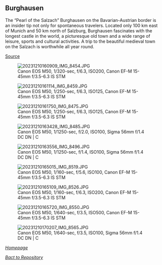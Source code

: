 ## Burghausen

The “Pearl of the Salzach” Burghausen on the Bavarian-Austrian border is an insider tip not only for spontaneous travelers. Located only 100 km east of Munich and 50 km north of Salzburg, Burghausen fascinates with the longest castle in the world, a picturesque old town and a wide range of leisure, sports and cultural activities. A trip to the beautiful medieval town on the Salzach is worthwhile all year round.

[Source](https://www.visit-burghausen.com/en)

<link rel='stylesheet' href='/Shutter101/css/photo-tile.css'>
<div class='gallery'>
	<figure>
		<img src='/Shutter101/photos/Burghausen/img/20231210160909_IMG_8454.JPG' alt='20231210160909_IMG_8454.JPG'>
		<figcaption>Canon EOS M50, 1/320-sec, f/6.3, ISO200, Canon EF-M 15-45mm f/3.5-6.3 IS STM</figcaption>
	</figure>
	<figure>
		<img src='/Shutter101/photos/Burghausen/img/20231210161114_IMG_8459.JPG' alt='20231210161114_IMG_8459.JPG'>
		<figcaption>Canon EOS M50, 1/250-sec, f/6.3, ISO125, Canon EF-M 15-45mm f/3.5-6.3 IS STM</figcaption>
	</figure>
	<figure>
		<img src='/Shutter101/photos/Burghausen/img/20231210161750_IMG_8475.JPG' alt='20231210161750_IMG_8475.JPG'>
		<figcaption>Canon EOS M50, 1/250-sec, f/6.3, ISO125, Canon EF-M 15-45mm f/3.5-6.3 IS STM</figcaption>
	</figure>
	<figure>
		<img src='/Shutter101/photos/Burghausen/img/20231210163428_IMG_8485.JPG' alt='20231210163428_IMG_8485.JPG'>
		<figcaption>Canon EOS M50, 1/1250-sec, f/2.0, ISO100, Sigma 56mm f/1.4 DC DN | C</figcaption>
	</figure>
	<figure>
		<img src='/Shutter101/photos/Burghausen/img/20231210163556_IMG_8496.JPG' alt='20231210163556_IMG_8496.JPG'>
		<figcaption>Canon EOS M50, 1/1250-sec, f/1.4, ISO100, Sigma 56mm f/1.4 DC DN | C</figcaption>
	</figure>
	<figure>
		<img src='/Shutter101/photos/Burghausen/img/20231210165015_IMG_8519.JPG' alt='20231210165015_IMG_8519.JPG'>
		<figcaption>Canon EOS M50, 1/160-sec, f/5.6, ISO100, Canon EF-M 15-45mm f/3.5-6.3 IS STM</figcaption>
	</figure>
	<figure>
		<img src='/Shutter101/photos/Burghausen/img/20231210165109_IMG_8526.JPG' alt='20231210165109_IMG_8526.JPG'>
		<figcaption>Canon EOS M50, 1/160-sec, f/6.3, ISO200, Canon EF-M 15-45mm f/3.5-6.3 IS STM</figcaption>
	</figure>
	<figure>
		<img src='/Shutter101/photos/Burghausen/img/20231210165720_IMG_8550.JPG' alt='20231210165720_IMG_8550.JPG'>
		<figcaption>Canon EOS M50, 1/640-sec, f/3.5, ISO500, Canon EF-M 15-45mm f/3.5-6.3 IS STM</figcaption>
	</figure>
	<figure>
		<img src='/Shutter101/photos/Burghausen/img/20231210170207_IMG_8565.JPG' alt='20231210170207_IMG_8565.JPG'>
		<figcaption>Canon EOS M50, 1/640-sec, f/3.5, ISO100, Sigma 56mm f/1.4 DC DN | C</figcaption>
	</figure>
</div>


*[Homepage](/Shutter101/README.md)*

*[Bact to Repository](https://github.com/23W-GBAC/Shutter101/tree/main)*
